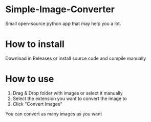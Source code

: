 # Simple-Image-Converter
Small open-source python app that may help you a lot.

# How to install
Download in Releases or install source code and compile manually
# How to use
1. Drag & Drop folder with images or select it manually
2. Select the extension you want to convert the image to
3. Click "Convert Images"

You can convert as many images as you want
